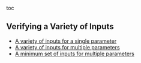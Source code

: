 toc

## Verifying a Variety of Inputs

* [A variety of inputs for a single parameter](/docs/how_to/TestAVarietyOfValues.md)
* [A variety of inputs for multiple parameters](/docs/how_to/TestCombinations.md)
* [A minimum set of inputs for multiple parameters](/docs/Features.md#combinationapprovalsverifybestcoveringpairs)




